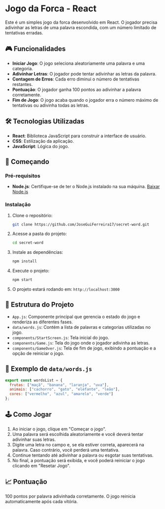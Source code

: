# Jogo da Forca - React

Este é um simples jogo da forca desenvolvido em React. O jogador precisa adivinhar as letras de uma palavra escondida, com um número limitado de tentativas erradas.

## 🎮 Funcionalidades

- **Iniciar Jogo**: O jogo seleciona aleatoriamente uma palavra e uma categoria.
- **Adivinhar Letras**: O jogador pode tentar adivinhar as letras da palavra.
- **Contagem de Erros**: Cada erro diminui o número de tentativas restantes.
- **Pontuação**: O jogador ganha 100 pontos ao adivinhar a palavra corretamente.
- **Fim de Jogo**: O jogo acaba quando o jogador erra o número máximo de tentativas ou adivinha todas as letras.

## 🛠️ Tecnologias Utilizadas

- **React**: Biblioteca JavaScript para construir a interface de usuário.
- **CSS**: Estilização da aplicação.
- **JavaScript**: Lógica do jogo.

## 🚀 Começando

### Pré-requisitos

- **Node.js**: Certifique-se de ter o Node.js instalado na sua máquina. [Baixar Node.js](https://nodejs.org/)

### Instalação

1. Clone o repositório:

    ```bash
    git clone https://github.com/JoseGuiFerreira17/secret-word.git
    ```

2. Acesse a pasta do projeto:

    ```bash
    cd secret-word
    ```

3. Instale as dependências:

    ```bash
    npm install
    ```

4. Execute o projeto:

    ```bash
    npm start
    ```

5. O projeto estará rodando em: `http://localhost:3000`

## 📝 Estrutura do Projeto

- `App.js`: Componente principal que gerencia o estado do jogo e renderiza as diferentes fases.
- `data/words.js`: Contém a lista de palavras e categorias utilizadas no jogo.
- `components/StartScreen.js`: Tela inicial do jogo.
- `components/Game.js`: Tela do jogo onde o jogador adivinha as letras.
- `components/GameOver.js`: Tela de fim de jogo, exibindo a pontuação e a opção de reiniciar o jogo.

## 📂 Exemplo de `data/words.js`

```js
export const wordsList = {
  frutas: ["maçã", "banana", "laranja", "uva"],
  animais: ["cachorro", "gato", "elefante", "leão"],
  cores: ["vermelho", "azul", "amarelo", "verde"]
};
```

## 🕹️ Como Jogar

1. Ao iniciar o jogo, clique em "Começar o jogo".
2. Uma palavra será escolhida aleatoriamente e você deverá tentar adivinhar suas letras.
3. Digite uma letra no campo e, se ela estiver correta, aparecerá na palavra. Caso contrário, você perderá uma tentativa.
4. Continue tentando até adivinhar a palavra ou esgotar suas tentativas.
5. No final, a pontuação será exibida, e você poderá reiniciar o jogo clicando em "Resetar Jogo".

## 📈 Pontuação
100 pontos por palavra adivinhada corretamente.
O jogo reinicia automaticamente após cada vitória.

